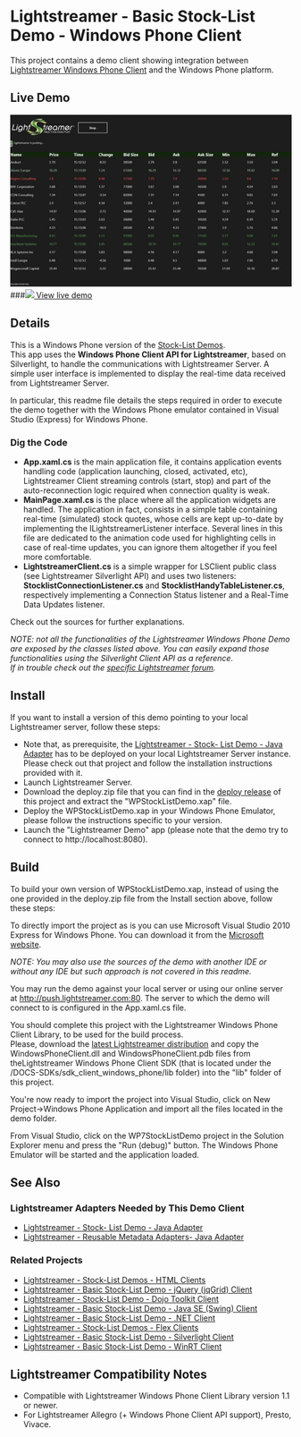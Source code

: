 # Lightstreamer - Basic Stock-List Demo - Windows Phone Client

<!-- START DESCRIPTION lightstreamer-example-stocklist-client-winphone -->

This project contains a demo client showing integration between [Lightstreamer Windows Phone Client](http://www.lightstreamer.com/docs/client_windowsphone_api/frames.html) and the Windows Phone platform.

## Live Demo

[![screenshot](screen_wp_large.png)](zune://navigate?phoneAppID=2cf8750d-ab7f-e011-986b-78e7d1fa76f8)<br>
###[![](http://demos.lightstreamer.com/site/img/play.png) View live demo](zune://navigate?phoneAppID=2cf8750d-ab7f-e011-986b-78e7d1fa76f8)<br>

## Details

This is a Windows Phone version of the [Stock-List Demos](https://github.com/Weswit/Lightstreamer-example-Stocklist-client-javascript).<br>
This app uses the <b>Windows Phone Client API for Lightstreamer</b>, based on Silverlight, to handle the communications with Lightstreamer Server. A simple user interface is implemented to display the real-time data received from Lightstreamer Server.

In particular, this readme file details the steps required in order to execute the demo together with the Windows Phone emulator contained in Visual Studio (Express) for Windows Phone.

### Dig the Code

* <b>App.xaml.cs</b> is the main application file, it contains application events handling code (application launching, closed, activated, etc), Lightstreamer Client streaming controls (start, stop) and part of the auto-reconnection logic required when connection quality is weak.
* <b>MainPage.xaml.cs</b> is the place where all the application widgets are handled. The application in fact, consists in a simple table containing real-time (simulated) stock quotes, whose cells are kept up-to-date by implementing the ILightstreamerListener interface.
  Several lines in this file are dedicated to the animation code used for highlighting cells in case of real-time updates, you can ignore them altogether if you feel more comfortable.
* <b>LightstreamerClient.cs</b> is a simple wrapper for LSClient public class (see Lightstreamer Silverlight API) and uses two listeners: <b>StocklistConnectionListener.cs</b> and <b>StocklistHandyTableListener.cs</b>, respectively implementing a Connection Status listener and a Real-Time Data Updates listener.

Check out the sources for further explanations.<br>
  
<i>NOTE: not all the functionalities of the Lightstreamer Windows Phone Demo are exposed by the classes listed above. You can easily expand those functionalities using the Silverlight Client API as a reference.<br>
If in trouble check out the [specific Lightstreamer forum](http://forums.lightstreamer.com/forumdisplay.php?34-Windows-Phone-Client-API).</i>

<!-- END DESCRIPTION lightstreamer-example-stocklist-client-winphone -->

## Install

If you want to install a version of this demo pointing to your local Lightstreamer server, follow these steps:

* Note that, as prerequisite, the [Lightstreamer - Stock- List Demo - Java Adapter](https://github.com/Weswit/Lightstreamer-example-Stocklist-adapter-java) has to be deployed on your local Lightstreamer Server instance. Please check out that project and follow the installation instructions provided with it.
* Launch Lightstreamer Server.
* Download the deploy.zip file that you can find in the [deploy release](https://github.com/Weswit/Lightstreamer-example-StockList-client-winphone/releases) of this project and extract the "WPStockListDemo.xap" file.
* Deploy the WPStockListDemo.xap in your Windows Phone Emulator, please follow the instructions specific to your version.
* Launch the "Lightstreamer Demo" app (please note that the demo try to connect to http://localhost:8080).

## Build

To build your own version of WPStockListDemo.xap, instead of using the one provided in the deploy.zip file from the Install section above, follow these steps:

To directly import the project as is you can use Microsoft Visual Studio 2010 Express for Windows Phone. You can download it from the [Microsoft website](http://www.microsoft.com/express/Phone/).

<i>NOTE: You may also use the sources of the demo with another IDE or without any IDE but such approach is not covered in this readme.</i>
  
You may run the demo against your local server or using our online server at http://push.lightstreamer.com:80. The server to which the demo will connect to is configured in the App.xaml.cs file.

You should complete this project with the Lightstreamer Windows Phone Client Library, to be used for the build process.<br>
Please, download the [latest Lightstreamer distribution](http://www.lightstreamer.com/download/) and copy the WindowsPhoneClient.dll and WindowsPhoneClient.pdb files from theLightstreamer Windows Phone Client SDK (that is located under the /DOCS-SDKs/sdk_client_windows_phone/lib folder) into the "lib" folder of this project.
  
You're now ready to import the project into Visual Studio, click on New Project->Windows Phone Application and import all the files located in the demo folder.
  
From Visual Studio, click on the WP7StockListDemo project in the Solution Explorer menu and press the "Run (debug)" button. The Windows Phone Emulator will be started and the application loaded.

## See Also

### Lightstreamer Adapters Needed by This Demo Client

<!-- START RELATED_ENTRIES -->
* [Lightstreamer - Stock- List Demo - Java Adapter](https://github.com/Weswit/Lightstreamer-example-Stocklist-adapter-java)
* [Lightstreamer - Reusable Metadata Adapters- Java Adapter](https://github.com/Weswit/Lightstreamer-example-ReusableMetadata-adapter-java)

<!-- END RELATED_ENTRIES -->
### Related Projects ##

* [Lightstreamer - Stock-List Demos - HTML Clients](https://github.com/Weswit/Lightstreamer-example-Stocklist-client-javascript)
* [Lightstreamer - Basic Stock-List Demo - jQuery (jqGrid) Client](https://github.com/Weswit/Lightstreamer-example-StockList-client-jquery)
* [Lightstreamer - Stock-List Demo - Dojo Toolkit Client](https://github.com/Weswit/Lightstreamer-example-StockList-client-dojo)
* [Lightstreamer - Basic Stock-List Demo - Java SE (Swing) Client](https://github.com/Weswit/Lightstreamer-example-StockList-client-java)
* [Lightstreamer - Basic Stock-List Demo - .NET Client](https://github.com/Weswit/Lightstreamer-example-StockList-client-dotnet)
* [Lightstreamer - Stock-List Demos - Flex Clients](https://github.com/Weswit/Lightstreamer-example-StockList-client-flex)
* [Lightstreamer - Basic Stock-List Demo - Silverlight Client](https://github.com/Weswit/Lightstreamer-example-StockList-client-silverlight)
* [Lightstreamer - Basic Stock-List Demo - WinRT Client](https://github.com/Weswit/Lightstreamer-example-StockList-client-winrt)

## Lightstreamer Compatibility Notes

- Compatible with Lightstreamer Windows Phone Client Library version 1.1 or newer.
- For Lightstreamer Allegro (+ Windows Phone Client API support), Presto, Vivace.
